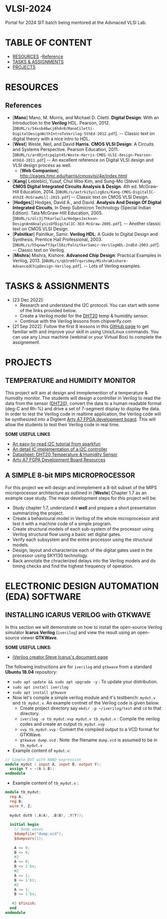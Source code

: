 # VLSI-2024
Portal for 2024 SIT batch being mentored at the Advnaced VLSI Lab.

# TABLE OF CONTENT

- [RESOURCES](#resources)
  -[Reference](#references)
- [TASKS & ASSIGNMENTS](#tasks_&_assignments)
- [PROJECTS](#projects)

# RESOURCES

## References
- [**Mano**] Mano, M. Morris, and Michael D. Ciletti. **Digital Design**: With an Introduction to the **Verilog** HDL. Pearson, 2012. [`DBURL/s/54xsb46wcj6hdn9/ManoCiletti-DigitalDesignWithIntroToVerilog-5thEd-2012.pdf`]. -- Classic text on digital theory with a nice intro to HDL. 
- [**West**] Weste, Neil, and David **Harris**. **CMOS VLSI Design**: A Circuits and Systems Perspective. Pearson Education, 2011. [`DBURL/s/ard8jntcpq1pt45/Weste-Harris-CMOS-VLSI-design-Pearson-4thEd-2011.pdf`] -- An excellent reference on Digital VLSI design and VLSI design process as well.
  - [**Web Companion**] http://pages.hmc.edu/harris/cmosvlsi/4e/index.html
- [**Kang**] Leblebici, Yusuf, Chul Woo Kim, and Sung-Mo (Steve) Kang. **CMOS Digital Integrated Circuits Analysis & Design**. 4th ed. McGraw-Hill Education, 2014. [`DBURL/s/axtrki5yilzg8zs/Kang-CMOS-DigitalIC-4thIE-McGrawHill-2015.pdf`] -- Classic text on CMOS VLSI Design.
- [**Hodges**]] Hodges, David A., and David. **Analysis And Design Of Digital Integrated Circuits**, In Deep Submicron Technology (Special Indian Edition). Tata McGraw-Hill Education, 2005. [`DBURL/s/olc3j7hkarlwila/HodgesJackson-DesignAndAnalysisOfDigitalIC-3Ed-McGraw-2005.pdf`]. -- Another classic text on CMOS VLSI Design.
- [**Palnitkar**] Palnitkar, Samir. **Verilog HDL**: A Guide to Digital Design and Synthesis. Prentice Hall Professional, 2003. [`DBURL/s/h5qxwwff3qxl58z/PalnitkarSamir-VerilogHDL-2ndEd-2003.pdf`]. -- Classic text on Verilog.
- [**Mishra**] Mishra, Kishore. **Advanced Chip Design**: Practical Examples in Verilog, 2013. [`DBURL/s/qb3rm97rqvri6my/MishraKishore-AdvancedChipDesign-Verilog.pdf`]. -- Lots of Verilog examples.


# TASKS & ASSIGNMENTS

- [23 Dec 2022]: 
  - Research and understand the I2C protocol. You can start with some of the links provided below.
  - Create a Verilog model for the [DHT20](https://www.dropbox.com/s/h3shzfsain3r9li/datasheet-temp-humidity-5193-DHT20.pdf) temp & humidity sensor.
  - Continue with the Verilog lessons from chipverify.com
- [21 Sep 2022]: Follow the first 8 lessons in this [GitHub page](https://github.com/silicon-vlsi-org/module-cs3-301) to get familiar with and improve your skill in using Unix/Linux commands. You can use any Linux machine (webinal or your Virtual Box) to complete the assignement.  

# PROJECTS

## TEMPERATURE and HUMIDITY MONITOR

This project will aim at design and immplemention of a temperature & humidity monitor. The students will design a controller in Verilog to read the data from the sensor ([DHT20](https://www.dropbox.com/s/h3shzfsain3r9li/datasheet-temp-humidity-5193-DHT20.pdf)), convert the data to a human readable format (deg-C and Rh-%) and drive a set of 7-segment display to display the data. In order to test the Verilog code in realtime application, the Verilog code will be synthesized into a Digilent [Arty A7 FPGA development board](https://digilentinc.com/start/ArtyA7). This will allow the students to test their Verilog code in real time.

**SOME USEFUL LINKS**

- [An easy-to-read I2C tutorial from sparkfun](https://learn.sparkfun.com/tutorials/i2c/)
- [An detail IC implementation of a I2C controller](https://github.com/vsao/I2C)
- [Datasheet: DHT20 Temperature & Humidity Sensor](https://www.dropbox.com/s/h3shzfsain3r9li/datasheet-temp-humidity-5193-DHT20.pdf)
- [Arty A7 FGPA Development Board Resources](https://digilentinc.com/start/ArtyA7)

## A SIMPLE 8-bit MIPS MICROPROCESSOR

For this project we will design and immplement a 8-bit subset of the MIPS microprocessor architecture as outlined in [**Weste**] Chapter 1.7 as an example case study. The major development steps for this project will be:
- Study chapter 1.7, understand it **well** and prepare a short presentation summarizing the project. 
- Create a behavioural model in Verilog of the whole microprocessor and test it with a machine code of a simple program.
- Create structural models of each sub-system of the processor using Verilog structural flow using a basic set digital gates.
- Verify each subsystem and the entire processor using the structural models.
- Design, layout and characterize each of the digital gates used in the processor using SKY130 technology.
- Back annotate the chracterized delays into the Verilog models and do timing checks and find the highest frequency of operation.


# ELECTRONIC DESIGN AUTOMATION (EDA) SOFTWARE

## INSTALLING ICARUS VERILOG with GTKWAVE

In this section we will demonstrate on how to install the open-source Verilog simulator **Icarus Verilog** (`iverilog`) and view the result using an open-source viewer **GTKWave**. 

**SOME USEFUL LINKS**:
- [iVerilog creator Steve Icarus's document page](https://steveicarus.github.io/iverilog)


The following instructions are for `iverilog` and `gtkwave` from a standard **Ubuntu 18.04** repository:

- `sudo apt update && sudo apt upgrade -y` : To update your distribution.
- `sudo apt install iverilog`
- `sudo apt install gtkwave`
- Now let's compile a simple verilog module and it's testbench: `mydut.v` and `tb_mydut.v`. An example contnet of the Verilog code is given below.
  - Create project directory say `mkdir -p ~/iverilog/test` and `cd` to that directory.
  - `iverilog -o tb_mydut.vvp mydut.v tb_mydut.v` : Compile the verilog codes and create an output `tb_mydut.vvp`
  - `vvp tb_mydut.vvp` : Convert the compiled output to a VCD format for GTKWave.
  - `gtkwave dump.vcd` : Note: the filename `dump.vcd` is assumed to be in `tb_mydut.v`
- Example content of `mydut.v`:

```verilog
// Simple DUT with NAND expression 
module mydut ( input A, input B, output Y);
  assign Y = ~(A & B);
endmodule
```

- Example content of `tb_mydut.v` :

```verilog
module tb_mydut;
  reg A;
  reg B;
  wire Y, Z;
  
  mydut dut0 (.A(A), .B(B), .Y(Y));
  
  initial begin
    // Dump waves
    $dumpfile("dump.vcd");
    $dumpvars(1);
    
    A <= 0;
    B <= 0;
    #2 
    A <= 0;
    B <= 1'bx;
    #2
    A <= 1;
    B <= 1'bz;
    #2
    A <= 1;
    B <= 1'bx;
    
   #2 $finish;
  end
endmodule
```

